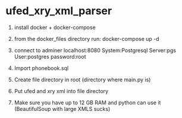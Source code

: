 # ufed_xry_xml_parser
1. install docker + docker-compose
2. from the docker_files directory run:
    docker-compose up -d
3. connect to adminer localhost:8080
   System:Postgresql
   Server:pgs
   User:postgres
   password:root
   
4. Import phonebook.sql
5. Create file directory in root (directory where main.py is)
6. Put ufed and xry xml into file directory
7. Make sure you have up to 12 GB RAM and python can use it 
   (BeautifulSoup with large XMLS sucks)